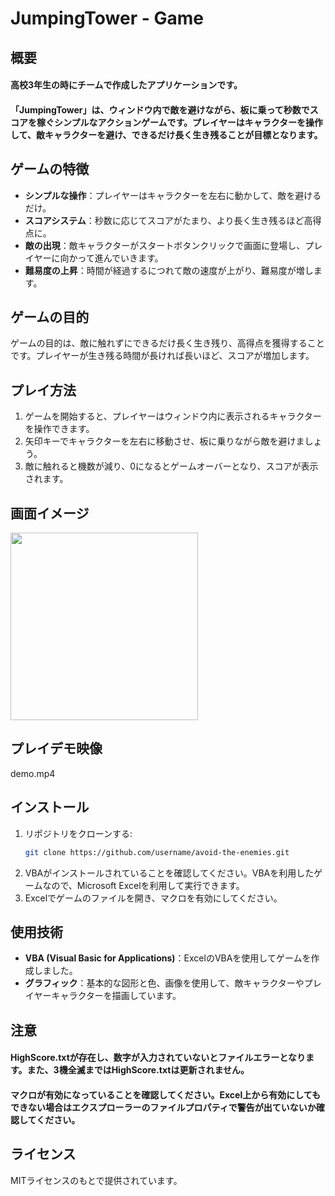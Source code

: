 # JumpingTower - Game

## 概要
#### 高校3年生の時にチームで作成したアプリケーションです。
#### 「JumpingTower」は、ウィンドウ内で敵を避けながら、板に乗って秒数でスコアを稼ぐシンプルなアクションゲームです。プレイヤーはキャラクターを操作して、敵キャラクターを避け、できるだけ長く生き残ることが目標となります。

## ゲームの特徴
- **シンプルな操作**：プレイヤーはキャラクターを左右に動かして、敵を避けるだけ。
- **スコアシステム**：秒数に応じてスコアがたまり、より長く生き残るほど高得点に。
- **敵の出現**：敵キャラクターがスタートボタンクリックで画面に登場し、プレイヤーに向かって進んでいきます。
- **難易度の上昇**：時間が経過するにつれて敵の速度が上がり、難易度が増します。

## ゲームの目的
ゲームの目的は、敵に触れずにできるだけ長く生き残り、高得点を獲得することです。プレイヤーが生き残る時間が長ければ長いほど、スコアが増加します。

## プレイ方法
1. ゲームを開始すると、プレイヤーはウィンドウ内に表示されるキャラクターを操作できます。
2. 矢印キーでキャラクターを左右に移動させ、板に乗りながら敵を避けましょう。
3. 敵に触れると機数が減り、0になるとゲームオーバーとなり、スコアが表示されます。

## 画面イメージ
<img src="https://github.com/user-attachments/assets/f4c4b574-d44d-4cb2-bec5-5278604502a9" width="300">

## プレイデモ映像
demo.mp4

## インストール
1. リポジトリをクローンする:
   ```bash
   git clone https://github.com/username/avoid-the-enemies.git
   ```
2. VBAがインストールされていることを確認してください。VBAを利用したゲームなので、Microsoft Excelを利用して実行できます。
3. Excelでゲームのファイルを開き、マクロを有効にしてください。

## 使用技術
- **VBA (Visual Basic for Applications)**：ExcelのVBAを使用してゲームを作成しました。
- **グラフィック**：基本的な図形と色、画像を使用して、敵キャラクターやプレイヤーキャラクターを描画しています。

## **注意**
#### HighScore.txtが存在し、数字が入力されていないとファイルエラーとなります。また、3機全滅まではHighScore.txtは更新されません。
#### マクロが有効になっていることを確認してください。Excel上から有効にしてもできない場合はエクスプローラーのファイルプロパティで警告が出ていないか確認してください。

## ライセンス
MITライセンスのもとで提供されています。
